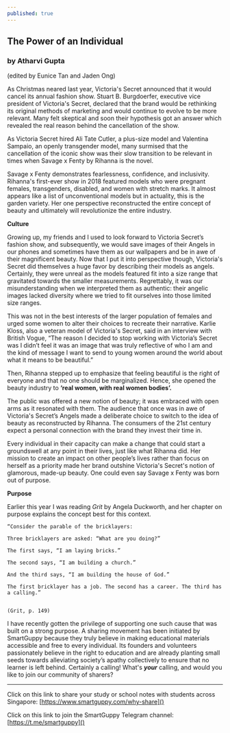 ```yaml
---
published: true
---
```

## The Power of an Individual

### by Atharvi Gupta

(edited by Eunice Tan and Jaden Ong)

As Christmas neared last year, Victoria's Secret announced that it would cancel its annual fashion show. Stuart B. Burgdoerfer, executive vice president of Victoria's Secret, declared that the brand would be rethinking its original methods of marketing and would continue to evolve to be more relevant. Many felt skeptical and soon their hypothesis got an answer which revealed the real reason behind the cancellation of the show.

As Victoria Secret hired Ali Tate Cutler, a plus-size model and Valentina Sampaio, an openly transgender model, many surmised that the cancellation of the iconic show was their slow transition to be relevant in times when Savage x Fenty by Rihanna is the novel.

Savage x Fenty demonstrates fearlessness, confidence, and inclusivity. Rihanna's first-ever show in 2018 featured models who were pregnant females, transgenders, disabled, and women with stretch marks. It almost appears like a list of unconventional models but in actuality, this is the garden variety. Her one perspective reconstructed the entire concept of beauty and ultimately will revolutionize the entire industry.

**Culture**

Growing up, my friends and I used to look forward to Victoria Secret’s fashion show, and subsequently, we would save images of their Angels in our phones and sometimes have them as our wallpapers and be in awe of their magnificent beauty. Now that I put it into perspective though, Victoria's Secret did themselves a huge favor by describing their models as angels. Certainly, they were unreal as the models featured fit into a size range that gravitated towards the smaller measurements. Regrettably, it was our misunderstanding when we interpreted them as authentic: their angelic images lacked diversity where we tried to fit ourselves into those limited size ranges.

This was not in the best interests of the larger population of females and urged some women to alter their choices to recreate their narrative. Karlie Kloss, also a veteran model of Victoria's Secret, said in an interview with British Vogue, “The reason I decided to stop working with Victoria’s Secret was I didn’t feel it was an image that was truly reflective of who I am and the kind of message I want to send to young women around the world about what it means to be beautiful.”

Then, Rihanna stepped up to emphasize that feeling beautiful is the right of everyone and that no one should be marginalized. Hence, she opened the beauty industry to **‘real women, with real women bodies’.**

The public was offered a new notion of beauty; it was embraced with open arms as it resonated with them. The audience that once was in awe of Victoria's Secret’s Angels made a deliberate choice to switch to the idea of beauty as reconstructed by Rihanna. The consumers of the 21st century expect a personal connection with the brand they invest their time in.

Every individual in their capacity can make a change that could start a groundswell at any point in their lives, just like what Rihanna did. Her mission to create an impact on other people’s lives rather than focus on herself as a priority made her brand outshine Victoria's Secret's notion of glamorous, made-up beauty. One could even say Savage x Fenty was born out of purpose.

**Purpose**

Earlier this year I was reading _Grit_ by Angela Duckworth, and her chapter on purpose explains the concept best for this context.


	“Consider the parable of the bricklayers:
 
	Three bricklayers are asked: “What are you doing?”
 
	The first says, “I am laying bricks.”
 
	The second says, “I am building a church.”
 
	And the third says, “I am building the house of God.”
 
	The first bricklayer has a job. The second has a career. The third has a calling.”

 																				(Grit, p. 149)



I have recently gotten the privilege of supporting one such cause that was built on a strong purpose. A sharing movement has been initiated by SmartGuppy because they truly believe in making educational materials accessible and free to every individual. Its founders and volunteers passionately believe in the right to education and are already planting small seeds towards alleviating society’s apathy collectively to ensure that no learner is left behind. Certainly a calling! What's **_your_** calling, and would you like to join our community of sharers?


__________

Click on this link to share your study or school notes with students across Singapore: [https://www.smartguppy.com/why-share]()

Click on this link to join the SmartGuppy Telegram channel: [https://t.me/smartguppy]()
